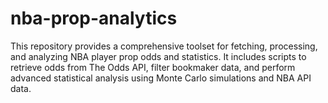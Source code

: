 # nba-prop-analytics
This repository provides a comprehensive toolset for fetching, processing, and analyzing NBA player prop odds and statistics. It includes scripts to retrieve odds from The Odds API, filter bookmaker data, and perform advanced statistical analysis using Monte Carlo simulations and NBA API data.
